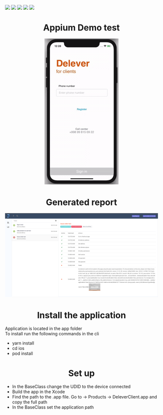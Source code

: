 <p float="left">
<img src="https://img.shields.io/badge/ Project - Maven - Green">
<img src="https://img.shields.io/badge/Design Pattern - Page Object Model - blueviolet">
<img src="https://img.shields.io/badge/ Framework - TestNG - Orange">
<img src="https://img.shields.io/badge/ Generates - Report - blue">
<img src="https://img.shields.io/badge/ App - react native - pink">
</p>

<h1 align="center">Appium Demo test </h1>

<p align="center">
<img src="demo.gif"> 
</p>

<h1 align="center"> Generated report </h1>
<img src="report.png">

<h1 align="center"> Install the application </h1>
<p>
Application is located in the app folder  <br>
To install run the following commands in the cli 
</p>
<p> 
 
- yarn install <br> 
- cd ios <br>
- pod install
 
</p>

<h1 align="center"> Set up </h1>
<p>

- In the BaseClass change the UDID to the device connected   <br>
- Build the app in the Xcode <br>
- Find the path to the .app file. Go to -> Products -> DeleverClient.app and copy the full path  <br> 
- In the BaseClass set the application path

</p>

